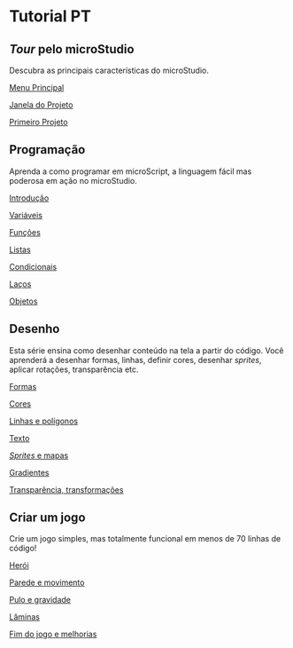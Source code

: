 # Tutorial PT

## *Tour* pelo microStudio

Descubra as principais características do microStudio.

[Menu Principal](/tutorials/pt/tour/1_menu.md)

[Janela do Projeto](/tutorials/pt/tour/2_project.md)

[Primeiro Projeto](/tutorials/pt/tour/3_first_project.md)


## Programação

Aprenda a como programar em microScript, a linguagem fácil mas poderosa em ação no microStudio.


[Introdução](/tutorials/pt/programming/1_intro.md)

[Variáveis](/tutorials/pt/programming/2_variables.md)

[Funções](/tutorials/pt/programming/3_functions.md)

[Listas](/tutorials/pt/programming/4_lists.md)

[Condicionais](/tutorials/pt/programming/5_conditions.md)

[Laços](/tutorials/pt/programming/6_loops.md)

[Objetos](/tutorials/pt/programming/7_objects.md)


## Desenho

Esta série ensina como desenhar conteúdo na tela a partir do código. Você aprenderá a desenhar formas, linhas, definir cores, desenhar *sprites*, aplicar rotações, transparência etc.

[Formas](/tutorials/pt/drawing/1_shapes.md)

[Cores](/tutorials/pt/drawing/2_colors.md)

[Linhas e polígonos](/tutorials/pt/drawing/3_lines.md)

[Texto](/tutorials/pt/drawing/4_text.md)

[*Sprites* e mapas](/tutorials/pt/drawing/5_sprites.md)

[Gradientes](/tutorials/pt/drawing/6_gradients.md)

[Transparência, transformações](/tutorials/pt/drawing/7_transforms.md)


## Criar um jogo

Crie um jogo simples, mas totalmente funcional em menos de 70 linhas de código!

[Herói](/tutorials/pt/game/1_hero.md)

[Parede e movimento](/tutorials/pt/game/2_wall.md)

[Pulo e gravidade](/tutorials/pt/game/3_jump.md)

[Lâminas](/tutorials/pt/game/4_blades.md)

[Fim do jogo e melhorias](/tutorials/pt/game/5_gameloop.md)
